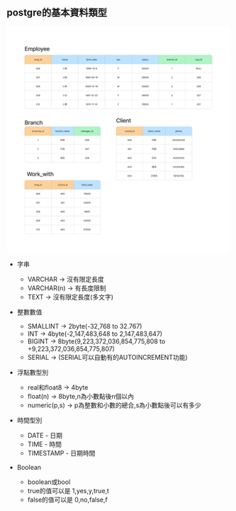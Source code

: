 ## postgre的基本資料類型

![](./images/pic6.png)

- 字串 
	- VARCHAR -> 沒有限定長度
	- VARCHAR(n) -> 有長度限制
	- TEXT -> 沒有限定長度(多文字)

- 整數數值
	- SMALLINT -> 2byte(-32,768 to 32.767) 
	- INT -> 4byte(-2,147,483,648 to 2,147,483,647)
	- BIGINT -> 8byte(9,223,372,036,854,775,808 to +9,223,372,036,854,775,807)
	- SERIAL -> (SERIAL可以自動有的AUTOINCREMENT功能)

- 浮點數型別 
	- real和float8 -> 4byte 
	- float(n) -> 8byte,n為小數點後n個以內
	- numeric(p,s) -> p為整數和小數的總合,s為小數點後可以有多少

- 時間型別
	- DATE - 日期
	- TIME - 時間
	- TIMESTAMP - 日期時間

- Boolean
	- boolean或bool
	- true的值可以是 1,yes,y,true,t
	- false的值可以是 0,no,false,f

